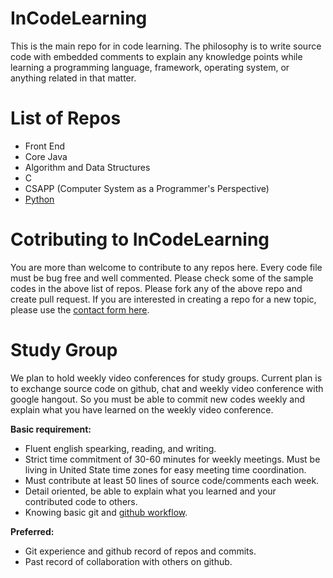 # InCodeLearning

This is the main repo for in code learning. The philosophy is to write source code with embedded comments to explain any knowledge points while learning a programming language, framework, operating system, or anything related in that matter.

# List of Repos

- Front End
- Core Java
- Algorithm and Data Structures
- C
- CSAPP (Computer System as a Programmer's Perspective)
- [Python](https://github.com/InCodeLearning/InCodeLearning-Python)

# Cotributing to InCodeLearning

You are more than welcome to contribute to any repos here. Every code file must be bug free and well commented. Please check some of the sample codes in the above list of repos. Please fork any of the above repo and create pull request. If you are interested in creating a repo for a new topic, please use the [contact form here](https://docs.google.com/forms/d/1aRvI2SLpP0_amCUc_pGSM-g2gBbuPt6XDPckP_zaugw/).

# Study Group

We plan to hold weekly video conferences for study groups. Current plan is to exchange source code on github, chat and weekly video conference with google hangout. So you must be able to commit new codes weekly and explain what you have learned on the weekly video conference.

**Basic requirement:**

- Fluent english spearking, reading, and writing.
- Strict time commitment of 30-60 minutes for weekly meetings. Must be living in United State time zones for easy meeting time coordination.
- Must contribute at least 50 lines of source code/comments each week.
- Detail oriented, be able to explain what you learned and your contributed code to others.
- Knowing basic git and [github workflow](https://guides.github.com/introduction/flow/).

**Preferred:**

- Git experience and github record of repos and commits.
- Past record of collaboration with others on github.
